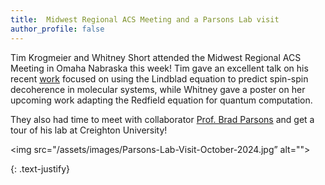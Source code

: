 ```yaml
---
title:  Midwest Regional ACS Meeting and a Parsons Lab visit
author_profile: false
---
```


Tim Krogmeier and Whitney Short attended the Midwest Regional ACS Meeting in Omaha Nabraska this week! Tim gave an excellent talk on his recent
<a href="https://arxiv.org/abs/2408.08768">work</a> focused on using the Lindblad equation to predict spin-spin decoherence in molecular systems, while Whitney gave a poster on her upcoming work adapting the Redfield equation for quantum computation. 

They also had time to meet with collaborator <a href="https://www.creighton.edu/campus-directory/parsons-bradley-f">Prof. Brad Parsons</a> and get a tour of his lab at Creighton University!

 <img src="/assets/images/Parsons-Lab-Visit-October-2024.jpg” alt="">  
 
{: .text-justify}
